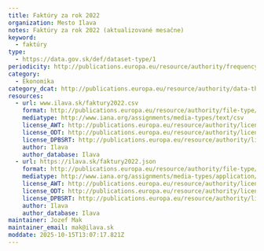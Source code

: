 ```yaml
---
title: Faktúry za rok 2022
organization: Mesto Ilava
notes: Faktúry za rok 2022 (aktualizované mesačne)
keyword:
  - faktúry
type:
  - https://data.gov.sk/def/dataset-type/1
periodicity: http://publications.europa.eu/resource/authority/frequency/MONTHLY
category:
  - Ekonomika
category_dcat: http://publications.europa.eu/resource/authority/data-theme/ECON
resources:
  - url: www.ilava.sk/faktury2022.csv
    format: http://publications.europa.eu/resource/authority/file-type/CSV
    mediatype: http://www.iana.org/assignments/media-types/text/csv
    license_AWT: http://publications.europa.eu/resource/authority/licence/CC0
    license_ODT: http://publications.europa.eu/resource/authority/licence/CC0
    license_DPBSRT: http://publications.europa.eu/resource/authority/licence/CC0
    author: Ilava
    author_database: Ilava
  - url: https://ilava.sk/faktury2022.json
    format: http://publications.europa.eu/resource/authority/file-type/JSON
    mediatype: http://www.iana.org/assignments/media-types/application/json
    license_AWT: http://publications.europa.eu/resource/authority/licence/CC0
    license_ODT: http://publications.europa.eu/resource/authority/licence/CC0
    license_DPBSRT: http://publications.europa.eu/resource/authority/licence/CC0
    author: Ilava
    author_database: Ilava
maintainer: Jozef Mak
maintainer_email: mak@ilava.sk
moddate: 2025-10-15T13:07:17.821Z
---
```

